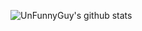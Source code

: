 ![UnFunnyGuy's github stats](https://github-readme-stats.vercel.app/api?username=UnFunnyGuy&show_icons=true&theme=dracula&count_private=true&include_all_commits=true)
<!--
**UnFunnyGuy/UnFunnyGuy** is a ✨ _special_ ✨ repository because its `README.md` (this file) appears on your GitHub profile.

Here are some ideas to get you started:

- 🔭 I’m currently working on ...
- 🌱 I’m currently learning ...
- 👯 I’m looking to collaborate on ...
- 🤔 I’m looking for help with ...
- 💬 Ask me about ...
- 📫 How to reach me: ...
- 😄 Pronouns: ...
- ⚡ Fun fact: ...
-->

